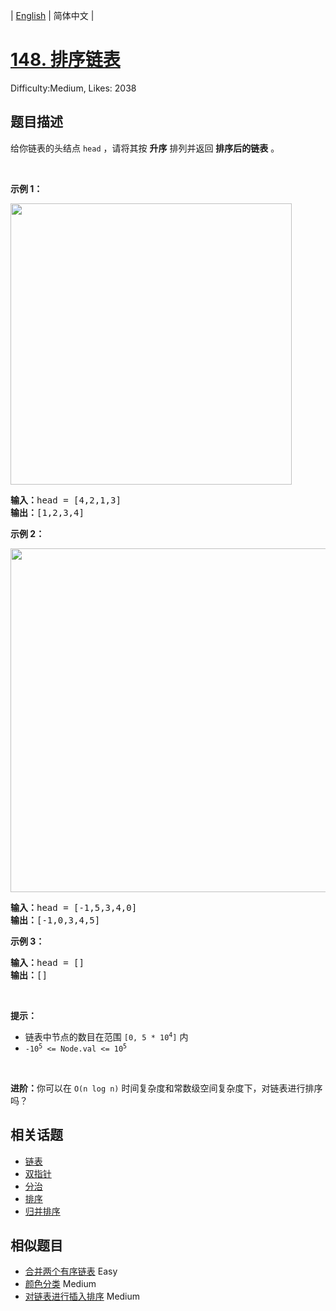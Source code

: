 
| [English](README_EN.md) | 简体中文 |

# [148. 排序链表](https://leetcode.cn/problems/sort-list/)
Difficulty:Medium, Likes: 2038

## 题目描述

<p>给你链表的头结点&nbsp;<code>head</code>&nbsp;，请将其按 <strong>升序</strong> 排列并返回 <strong>排序后的链表</strong> 。</p>

<ul>
</ul>

<p>&nbsp;</p>

<p><strong>示例 1：</strong></p>
<img alt="" src="https://assets.leetcode.com/uploads/2020/09/14/sort_list_1.jpg" style="width: 450px;" />
<pre>
<b>输入：</b>head = [4,2,1,3]
<b>输出：</b>[1,2,3,4]
</pre>

<p><strong>示例 2：</strong></p>
<img alt="" src="https://assets.leetcode.com/uploads/2020/09/14/sort_list_2.jpg" style="width: 550px;" />
<pre>
<b>输入：</b>head = [-1,5,3,4,0]
<b>输出：</b>[-1,0,3,4,5]
</pre>

<p><strong>示例 3：</strong></p>

<pre>
<b>输入：</b>head = []
<b>输出：</b>[]
</pre>

<p>&nbsp;</p>

<p><b>提示：</b></p>

<ul>
	<li>链表中节点的数目在范围&nbsp;<code>[0, 5 * 10<sup>4</sup>]</code>&nbsp;内</li>
	<li><code>-10<sup>5</sup>&nbsp;&lt;= Node.val &lt;= 10<sup>5</sup></code></li>
</ul>

<p>&nbsp;</p>

<p><b>进阶：</b>你可以在&nbsp;<code>O(n&nbsp;log&nbsp;n)</code> 时间复杂度和常数级空间复杂度下，对链表进行排序吗？</p>


## 相关话题

- [链表](https://leetcode-cn.com/tag/linked-list/)
- [双指针](https://leetcode-cn.com/tag/two-pointers/)
- [分治](https://leetcode-cn.com/tag/divide-and-conquer/)
- [排序](https://leetcode-cn.com/tag/sorting/)
- [归并排序](https://leetcode-cn.com/tag/merge-sort/)

## 相似题目

- [合并两个有序链表](../merge-two-sorted-lists/README.md) Easy 
- [颜色分类](../sort-colors/README.md) Medium 
- [对链表进行插入排序](../insertion-sort-list/README.md) Medium 
